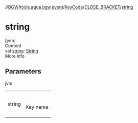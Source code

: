 //[BGW](../../../../index.md)/[tools.aqua.bgw.event](../../index.md)/[KeyCode](../index.md)/[CLOSE_BRACKET](index.md)/[string](string.md)



# string  
[jvm]  
Content  
val [string](string.md): [String](https://kotlinlang.org/api/latest/jvm/stdlib/kotlin/-string/index.html)  
More info  


## Parameters  
  
jvm  
  
| | |
|---|---|
| <a name="tools.aqua.bgw.event/KeyCode.CLOSE_BRACKET/string/#/PointingToDeclaration/"></a>string| <a name="tools.aqua.bgw.event/KeyCode.CLOSE_BRACKET/string/#/PointingToDeclaration/"></a><br><br>Key name<br><br>|
  
  



